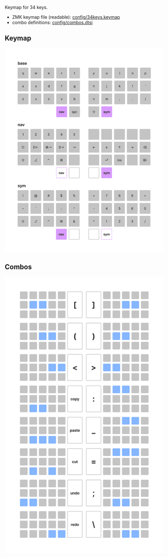 Keymap for 34 keys.

- ZMK keymap file (readable): [config/34keys.keymap](config/34keys.keymap)
- combo definitions: [config/combos.dtsi](config/combos.dtsi)

## Keymap

![](34keys.png)

## Combos

![](combos.png)
